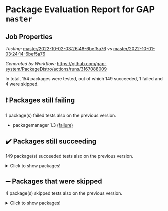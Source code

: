 # Package Evaluation Report for GAP `master`

## Job Properties

*Testing:* [master/2022-10-02-03:26:48-6bef5a76](https://github.com/gap-system/PackageDistro/blob/data/reports/master/2022-10-02-03:26:48-6bef5a76) vs [master/2022-10-01-03:24:14-6bef5a76](https://github.com/gap-system/PackageDistro/blob/data/reports/master/2022-10-01-03:24:14-6bef5a76)

*Generated by Workflow:* https://github.com/gap-system/PackageDistro/actions/runs/3167088009

In total, 154 packages were tested, out of which 149 succeeded, 1 failed and 4 were skipped.

## :exclamation: Packages still failing

1 package(s) failed tests also on the previous version.
- packagemanager 1.3 [(failure)](https://github.com/gap-system/PackageDistro/actions/runs/3167088009/jobs/5157360290)

## :heavy_check_mark: Packages still succeeding

149 package(s) succeeded tests also on the previous version.
<details><summary>Click to show packages!</summary>

- 4ti2interface 2022.09-01 [(success)](https://github.com/gap-system/PackageDistro/actions/runs/3167088009/jobs/5157356307)
- ace 5.6.1 [(success)](https://github.com/gap-system/PackageDistro/actions/runs/3167088009/jobs/5157356327)
- aclib 1.3.2 [(success)](https://github.com/gap-system/PackageDistro/actions/runs/3167088009/jobs/5157356341)
- agt 0.2 [(success)](https://github.com/gap-system/PackageDistro/actions/runs/3167088009/jobs/5157356358)
- alnuth 3.2.1 [(success)](https://github.com/gap-system/PackageDistro/actions/runs/3167088009/jobs/5157356378)
- anupq 3.2.6 [(success)](https://github.com/gap-system/PackageDistro/actions/runs/3167088009/jobs/5157356409)
- atlasrep 2.1.5 [(success)](https://github.com/gap-system/PackageDistro/actions/runs/3167088009/jobs/5157356432)
- autodoc 2022.07.10 [(success)](https://github.com/gap-system/PackageDistro/actions/runs/3167088009/jobs/5157356456)
- automata 1.15 [(success)](https://github.com/gap-system/PackageDistro/actions/runs/3167088009/jobs/5157356485)
- automgrp 1.3.2 [(success)](https://github.com/gap-system/PackageDistro/actions/runs/3167088009/jobs/5157356522)
- autpgrp 1.11 [(success)](https://github.com/gap-system/PackageDistro/actions/runs/3167088009/jobs/5157356548)
- cap 2022.09-24 [(success)](https://github.com/gap-system/PackageDistro/actions/runs/3167088009/jobs/5157356588)
- caratinterface 2.3.4 [(success)](https://github.com/gap-system/PackageDistro/actions/runs/3167088009/jobs/5157356637)
- cddinterface 2022.08.11 [(success)](https://github.com/gap-system/PackageDistro/actions/runs/3167088009/jobs/5157356666)
- circle 1.6.5 [(success)](https://github.com/gap-system/PackageDistro/actions/runs/3167088009/jobs/5157356704)
- classicpres 1.22 [(success)](https://github.com/gap-system/PackageDistro/actions/runs/3167088009/jobs/5157356724)
- cohomolo 1.6.10 [(success)](https://github.com/gap-system/PackageDistro/actions/runs/3167088009/jobs/5157356754)
- congruence 1.2.4 [(success)](https://github.com/gap-system/PackageDistro/actions/runs/3167088009/jobs/5157356775)
- corelg 1.56 [(success)](https://github.com/gap-system/PackageDistro/actions/runs/3167088009/jobs/5157356793)
- crime 1.6 [(success)](https://github.com/gap-system/PackageDistro/actions/runs/3167088009/jobs/5157356809)
- crisp 1.4.5 [(success)](https://github.com/gap-system/PackageDistro/actions/runs/3167088009/jobs/5157356836)
- crypting 0.10.2 [(success)](https://github.com/gap-system/PackageDistro/actions/runs/3167088009/jobs/5157356858)
- cryst 4.1.25 [(success)](https://github.com/gap-system/PackageDistro/actions/runs/3167088009/jobs/5157356885)
- crystcat 1.1.10 [(success)](https://github.com/gap-system/PackageDistro/actions/runs/3167088009/jobs/5157356909)
- ctbllib 1.3.4 [(success)](https://github.com/gap-system/PackageDistro/actions/runs/3167088009/jobs/5157356921)
- cubefree 1.19 [(success)](https://github.com/gap-system/PackageDistro/actions/runs/3167088009/jobs/5157356932)
- curlinterface 2.3.1 [(success)](https://github.com/gap-system/PackageDistro/actions/runs/3167088009/jobs/5157356950)
- cvec 2.7.6 [(success)](https://github.com/gap-system/PackageDistro/actions/runs/3167088009/jobs/5157356970)
- datastructures 0.2.7 [(success)](https://github.com/gap-system/PackageDistro/actions/runs/3167088009/jobs/5157356991)
- deepthought 1.0.5 [(success)](https://github.com/gap-system/PackageDistro/actions/runs/3167088009/jobs/5157357014)
- design 1.7 [(success)](https://github.com/gap-system/PackageDistro/actions/runs/3167088009/jobs/5157357030)
- difsets 2.3.1 [(success)](https://github.com/gap-system/PackageDistro/actions/runs/3167088009/jobs/5157357051)
- digraphs 1.6.0 [(success)](https://github.com/gap-system/PackageDistro/actions/runs/3167088009/jobs/5157357071)
- edim 1.3.6 [(success)](https://github.com/gap-system/PackageDistro/actions/runs/3167088009/jobs/5157357092)
- example 4.3.2 [(success)](https://github.com/gap-system/PackageDistro/actions/runs/3167088009/jobs/5157357116)
- examplesforhomalg 2022.08-04 [(success)](https://github.com/gap-system/PackageDistro/actions/runs/3167088009/jobs/5157357138)
- factint 1.6.3 [(success)](https://github.com/gap-system/PackageDistro/actions/runs/3167088009/jobs/5157357164)
- ferret 1.0.8 [(success)](https://github.com/gap-system/PackageDistro/actions/runs/3167088009/jobs/5157357192)
- fga 1.4.0 [(success)](https://github.com/gap-system/PackageDistro/actions/runs/3167088009/jobs/5157357218)
- fining 1.5.1 [(success)](https://github.com/gap-system/PackageDistro/actions/runs/3167088009/jobs/5157357254)
- float 1.0.3 [(success)](https://github.com/gap-system/PackageDistro/actions/runs/3167088009/jobs/5157357285)
- format 1.4.3 [(success)](https://github.com/gap-system/PackageDistro/actions/runs/3167088009/jobs/5157357321)
- forms 1.2.8 [(success)](https://github.com/gap-system/PackageDistro/actions/runs/3167088009/jobs/5157357353)
- fplsa 1.2.5 [(success)](https://github.com/gap-system/PackageDistro/actions/runs/3167088009/jobs/5157357377)
- fr 2.4.10 [(success)](https://github.com/gap-system/PackageDistro/actions/runs/3167088009/jobs/5157357397)
- francy 1.2.5 [(success)](https://github.com/gap-system/PackageDistro/actions/runs/3167088009/jobs/5157357415)
- fwtree 1.3 [(success)](https://github.com/gap-system/PackageDistro/actions/runs/3167088009/jobs/5157357435)
- gapdoc 1.6.6 [(success)](https://github.com/gap-system/PackageDistro/actions/runs/3167088009/jobs/5157357460)
- gauss 2022.09-01 [(success)](https://github.com/gap-system/PackageDistro/actions/runs/3167088009/jobs/5157357488)
- gaussforhomalg 2022.08-03 [(success)](https://github.com/gap-system/PackageDistro/actions/runs/3167088009/jobs/5157357513)
- gbnp 1.0.5 [(success)](https://github.com/gap-system/PackageDistro/actions/runs/3167088009/jobs/5157357540)
- generalizedmorphismsforcap 2022.09-01 [(success)](https://github.com/gap-system/PackageDistro/actions/runs/3167088009/jobs/5157357729)
- genss 1.6.8 [(success)](https://github.com/gap-system/PackageDistro/actions/runs/3167088009/jobs/5157357750)
- gradedmodules 2022.09-02 [(success)](https://github.com/gap-system/PackageDistro/actions/runs/3167088009/jobs/5157357795)
- gradedringforhomalg 2022.08-02 [(success)](https://github.com/gap-system/PackageDistro/actions/runs/3167088009/jobs/5157357818)
- grape 4.8.5 [(success)](https://github.com/gap-system/PackageDistro/actions/runs/3167088009/jobs/5157357849)
- groupoids 1.71 [(success)](https://github.com/gap-system/PackageDistro/actions/runs/3167088009/jobs/5157357887)
- grpconst 2.6.2 [(success)](https://github.com/gap-system/PackageDistro/actions/runs/3167088009/jobs/5157357913)
- guarana 0.96.3 [(success)](https://github.com/gap-system/PackageDistro/actions/runs/3167088009/jobs/5157357936)
- guava 3.17 [(success)](https://github.com/gap-system/PackageDistro/actions/runs/3167088009/jobs/5157358034)
- hap 1.47 [(success)](https://github.com/gap-system/PackageDistro/actions/runs/3167088009/jobs/5157358044)
- hapcryst 0.1.15 [(success)](https://github.com/gap-system/PackageDistro/actions/runs/3167088009/jobs/5157358065)
- hecke 1.5.3 [(success)](https://github.com/gap-system/PackageDistro/actions/runs/3167088009/jobs/5157358085)
- help 3.5 [(success)](https://github.com/gap-system/PackageDistro/actions/runs/3167088009/jobs/5157358105)
- homalg 2022.08-04 [(success)](https://github.com/gap-system/PackageDistro/actions/runs/3167088009/jobs/5157358129)
- homalgtocas 2022.09-01 [(success)](https://github.com/gap-system/PackageDistro/actions/runs/3167088009/jobs/5157358327)
- idrel 2.44 [(success)](https://github.com/gap-system/PackageDistro/actions/runs/3167088009/jobs/5157358935)
- images 1.3.1 [(success)](https://github.com/gap-system/PackageDistro/actions/runs/3167088009/jobs/5157358952)
- intpic 0.3.0 [(success)](https://github.com/gap-system/PackageDistro/actions/runs/3167088009/jobs/5157359080)
- io 4.7.3 [(success)](https://github.com/gap-system/PackageDistro/actions/runs/3167088009/jobs/5157359103)
- io_forhomalg 2022.09-01 [(success)](https://github.com/gap-system/PackageDistro/actions/runs/3167088009/jobs/5157359135)
- irredsol 1.4.3 [(success)](https://github.com/gap-system/PackageDistro/actions/runs/3167088009/jobs/5157359156)
- json 2.1.0 [(success)](https://github.com/gap-system/PackageDistro/actions/runs/3167088009/jobs/5157359178)
- jupyterkernel 1.4.1 [(success)](https://github.com/gap-system/PackageDistro/actions/runs/3167088009/jobs/5157359209)
- jupyterviz 1.5.6 [(success)](https://github.com/gap-system/PackageDistro/actions/runs/3167088009/jobs/5157359231)
- kan 1.34 [(success)](https://github.com/gap-system/PackageDistro/actions/runs/3167088009/jobs/5157359252)
- kbmag 1.5.10 [(success)](https://github.com/gap-system/PackageDistro/actions/runs/3167088009/jobs/5157359275)
- laguna 3.9.5 [(success)](https://github.com/gap-system/PackageDistro/actions/runs/3167088009/jobs/5157359305)
- liealgdb 2.2.1 [(success)](https://github.com/gap-system/PackageDistro/actions/runs/3167088009/jobs/5157359326)
- liepring 2.7 [(success)](https://github.com/gap-system/PackageDistro/actions/runs/3167088009/jobs/5157359345)
- liering 2.4.2 [(success)](https://github.com/gap-system/PackageDistro/actions/runs/3167088009/jobs/5157359362)
- linearalgebraforcap 2022.09-12 [(success)](https://github.com/gap-system/PackageDistro/actions/runs/3167088009/jobs/5157359391)
- localizeringforhomalg 2022.09-01 [(success)](https://github.com/gap-system/PackageDistro/actions/runs/3167088009/jobs/5157359413)
- loops 3.4.2 [(success)](https://github.com/gap-system/PackageDistro/actions/runs/3167088009/jobs/5157359433)
- lpres 1.0.3 [(success)](https://github.com/gap-system/PackageDistro/actions/runs/3167088009/jobs/5157359454)
- majoranaalgebras 1.4 [(success)](https://github.com/gap-system/PackageDistro/actions/runs/3167088009/jobs/5157359479)
- mapclass 1.4.6 [(success)](https://github.com/gap-system/PackageDistro/actions/runs/3167088009/jobs/5157359496)
- matgrp 0.70 [(success)](https://github.com/gap-system/PackageDistro/actions/runs/3167088009/jobs/5157359516)
- matricesforhomalg 2022.09-01 [(success)](https://github.com/gap-system/PackageDistro/actions/runs/3167088009/jobs/5157359534)
- modisom 2.5.3 [(success)](https://github.com/gap-system/PackageDistro/actions/runs/3167088009/jobs/5157359549)
- modulepresentationsforcap 2022.09-02 [(success)](https://github.com/gap-system/PackageDistro/actions/runs/3167088009/jobs/5157360107)
- modules 2022.09-01 [(success)](https://github.com/gap-system/PackageDistro/actions/runs/3167088009/jobs/5157360135)
- monoidalcategories 2022.09-11 [(success)](https://github.com/gap-system/PackageDistro/actions/runs/3167088009/jobs/5157360153)
- nconvex 2022.09-01 [(success)](https://github.com/gap-system/PackageDistro/actions/runs/3167088009/jobs/5157360175)
- nilmat 1.4.2 [(success)](https://github.com/gap-system/PackageDistro/actions/runs/3167088009/jobs/5157360190)
- nock 1.5 [(success)](https://github.com/gap-system/PackageDistro/actions/runs/3167088009/jobs/5157360204)
- normalizinterface 1.3.4 [(success)](https://github.com/gap-system/PackageDistro/actions/runs/3167088009/jobs/5157360221)
- nq 2.5.8 [(success)](https://github.com/gap-system/PackageDistro/actions/runs/3167088009/jobs/5157360238)
- numericalsgps 1.3.1 [(success)](https://github.com/gap-system/PackageDistro/actions/runs/3167088009/jobs/5157360250)
- openmath 11.5.1 [(success)](https://github.com/gap-system/PackageDistro/actions/runs/3167088009/jobs/5157360267)
- orb 4.9.0 [(success)](https://github.com/gap-system/PackageDistro/actions/runs/3167088009/jobs/5157360278)
- patternclass 2.4.2 [(success)](https://github.com/gap-system/PackageDistro/actions/runs/3167088009/jobs/5157360303)
- permut 2.0.4 [(success)](https://github.com/gap-system/PackageDistro/actions/runs/3167088009/jobs/5157360313)
- polenta 1.3.10 [(success)](https://github.com/gap-system/PackageDistro/actions/runs/3167088009/jobs/5157360324)
- polymaking 0.8.6 [(success)](https://github.com/gap-system/PackageDistro/actions/runs/3167088009/jobs/5157360339)
- primgrp 3.4.2 [(success)](https://github.com/gap-system/PackageDistro/actions/runs/3167088009/jobs/5157360350)
- profiling 2.5.0 [(success)](https://github.com/gap-system/PackageDistro/actions/runs/3167088009/jobs/5157360377)
- qpa 1.34 [(success)](https://github.com/gap-system/PackageDistro/actions/runs/3167088009/jobs/5157360405)
- quagroup 1.8.3 [(success)](https://github.com/gap-system/PackageDistro/actions/runs/3167088009/jobs/5157360440)
- radiroot 2.9 [(success)](https://github.com/gap-system/PackageDistro/actions/runs/3167088009/jobs/5157360465)
- rcwa 4.7.0 [(success)](https://github.com/gap-system/PackageDistro/actions/runs/3167088009/jobs/5157360486)
- rds 1.8 [(success)](https://github.com/gap-system/PackageDistro/actions/runs/3167088009/jobs/5157360522)
- recog 1.4.2 [(success)](https://github.com/gap-system/PackageDistro/actions/runs/3167088009/jobs/5157360553)
- repndecomp 1.2.1 [(success)](https://github.com/gap-system/PackageDistro/actions/runs/3167088009/jobs/5157360594)
- repsn 3.1.0 [(success)](https://github.com/gap-system/PackageDistro/actions/runs/3167088009/jobs/5157360628)
- resclasses 4.7.3 [(success)](https://github.com/gap-system/PackageDistro/actions/runs/3167088009/jobs/5157360659)
- ringsforhomalg 2022.09-01 [(success)](https://github.com/gap-system/PackageDistro/actions/runs/3167088009/jobs/5157360703)
- sco 2022.09-01 [(success)](https://github.com/gap-system/PackageDistro/actions/runs/3167088009/jobs/5157360739)
- scscp 2.3.1 [(success)](https://github.com/gap-system/PackageDistro/actions/runs/3167088009/jobs/5157360775)
- semigroups 5.0.2 [(success)](https://github.com/gap-system/PackageDistro/actions/runs/3167088009/jobs/5157360806)
- sglppow 2.2 [(success)](https://github.com/gap-system/PackageDistro/actions/runs/3167088009/jobs/5157360830)
- sgpviz 0.999.5 [(success)](https://github.com/gap-system/PackageDistro/actions/runs/3167088009/jobs/5157360853)
- simpcomp 2.1.14 [(success)](https://github.com/gap-system/PackageDistro/actions/runs/3167088009/jobs/5157360878)
- singular 2022.09.23 [(success)](https://github.com/gap-system/PackageDistro/actions/runs/3167088009/jobs/5157360894)
- sla 1.5.3 [(success)](https://github.com/gap-system/PackageDistro/actions/runs/3167088009/jobs/5157360906)
- smallgrp 1.5 [(success)](https://github.com/gap-system/PackageDistro/actions/runs/3167088009/jobs/5157360921)
- smallsemi 0.6.13 [(success)](https://github.com/gap-system/PackageDistro/actions/runs/3167088009/jobs/5157360936)
- sonata 2.9.4 [(success)](https://github.com/gap-system/PackageDistro/actions/runs/3167088009/jobs/5157360965)
- sophus 1.27 [(success)](https://github.com/gap-system/PackageDistro/actions/runs/3167088009/jobs/5157360984)
- spinsym 1.5.2 [(success)](https://github.com/gap-system/PackageDistro/actions/runs/3167088009/jobs/5157361002)
- standardff 0.9.4 [(success)](https://github.com/gap-system/PackageDistro/actions/runs/3167088009/jobs/5157361022)
- symbcompcc 1.3.2 [(success)](https://github.com/gap-system/PackageDistro/actions/runs/3167088009/jobs/5157361046)
- thelma 1.3 [(success)](https://github.com/gap-system/PackageDistro/actions/runs/3167088009/jobs/5157361064)
- tomlib 1.2.9 [(success)](https://github.com/gap-system/PackageDistro/actions/runs/3167088009/jobs/5157361077)
- toolsforhomalg 2022.09-08 [(success)](https://github.com/gap-system/PackageDistro/actions/runs/3167088009/jobs/5157361094)
- toric 1.9.5 [(success)](https://github.com/gap-system/PackageDistro/actions/runs/3167088009/jobs/5157361117)
- toricvarieties 2022.07.13 [(success)](https://github.com/gap-system/PackageDistro/actions/runs/3167088009/jobs/5157361138)
- transgrp 3.6.3 [(success)](https://github.com/gap-system/PackageDistro/actions/runs/3167088009/jobs/5157361156)
- ugaly 4.0.3 [(success)](https://github.com/gap-system/PackageDistro/actions/runs/3167088009/jobs/5157361172)
- unipot 1.5 [(success)](https://github.com/gap-system/PackageDistro/actions/runs/3167088009/jobs/5157361186)
- unitlib 4.1.0 [(success)](https://github.com/gap-system/PackageDistro/actions/runs/3167088009/jobs/5157361196)
- utils 0.77 [(success)](https://github.com/gap-system/PackageDistro/actions/runs/3167088009/jobs/5157361209)
- uuid 0.7 [(success)](https://github.com/gap-system/PackageDistro/actions/runs/3167088009/jobs/5157361224)
- walrus 0.9991 [(success)](https://github.com/gap-system/PackageDistro/actions/runs/3167088009/jobs/5157361236)
- wedderga 4.10.2 [(success)](https://github.com/gap-system/PackageDistro/actions/runs/3167088009/jobs/5157361251)
- xmod 2.88 [(success)](https://github.com/gap-system/PackageDistro/actions/runs/3167088009/jobs/5157361260)
- xmodalg 1.22 [(success)](https://github.com/gap-system/PackageDistro/actions/runs/3167088009/jobs/5157361273)
- yangbaxter 0.10.1 [(success)](https://github.com/gap-system/PackageDistro/actions/runs/3167088009/jobs/5157361279)
- zeromqinterface 0.14 [(success)](https://github.com/gap-system/PackageDistro/actions/runs/3167088009/jobs/5157361293)
</details>

## :heavy_minus_sign: Packages that were skipped

4 package(s) skipped tests also on the previous version.
<details><summary>Click to show packages!</summary>

- browse 1.8.16 [(skipped)](https://github.com/gap-system/PackageDistro/actions/runs/3167088009/jobs/5157304418)
- itc 1.5.1 [(skipped)](https://github.com/gap-system/PackageDistro/actions/runs/3167088009/jobs/5157304418)
- polycyclic 2.16 [(skipped)](https://github.com/gap-system/PackageDistro/actions/runs/3167088009/jobs/5157304418)
- xgap 4.31 [(skipped)](https://github.com/gap-system/PackageDistro/actions/runs/3167088009/jobs/5157304418)
</details>

